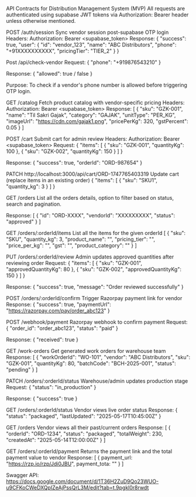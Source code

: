 API Contracts for Distribution Management System (MVP)
All requests are authenticated using supabase JWT tokens via Authorization: Bearer <token> header unless otherwise mentioned.

POST /auth/session
Sync vendor session post-supabase OTP login
Headers:
Authorization: Bearer <supabase_token>
Response:
{
  "success": true,
  "user": {
    "id": "vendor_123",
    "name": "ABC Distributors",
    "phone": "+91XXXXXXXXXX",
    "pricingTier": "TIER_2"
  }
}



Post  /api/check-vendor
Request:
{
  "phone": "+919876543210"
}

Response:
{
  "allowed": true / false 
}

Purpose: To check if a vendor's phone number is allowed before triggering OTP login.



GET /catalog
Fetch product catalog with vendor-specific pricing
Headers:
Authorization: Bearer <supabase_token>
Response:
[
  {
    "sku": "GZK-001",
    "name": "Til Sakri Gajak",
    "category": "GAJAK",
    "unitType": "PER_KG",
    "imageUrl": "https://cdn.com/gajak1.png",
    "pricePerKg": 320,
    "gstPercent": 0.05
  }
]


POST /cart
Submit cart for admin review
Headers:
Authorization: Bearer <supabase_token>
Request:
{
  "items": [
    { "sku": "GZK-001", "quantityKg": 100 },
    { "sku": "GZK-002", "quantityKg": 150 }
  ]
}

Response:
{
  "success": true,
  "orderId": "ORD-987654"
}






PATCH http://localhost:3000/api/cart/ORD-1747765403319
Update cart (replace items in an existing order)
{
  "items": [
    { "sku": "SKU1", "quantity_kg": 3 }
  ]
}



GET /orders
List all the orders details, option to filter based on status, search and pagination.

Response:
[
  {
    "id": "ORD-XXXX",
    "vendorId": "XXXXXXXXX",
    "status": "approved"
  }
]

GET /orders/:orderId/items
List all the items for the given orderId
[
  {
    "sku": "SKU",
    "quantity_kg": 3,
    "product_name": "",
    "pricing_tier": "",
    "price_per_kg": "", 
    "gst": "",
    "product_category": ""
  }
]

PUT /orders/:orderId/review
Admin updates approved quantities after reviewing order
Request:
{
  "items": [
    { "sku": "GZK-001", "approvedQuantityKg": 80 },
    { "sku": "GZK-002", "approvedQuantityKg": 150 }
  ]
}

Response:
{
  "success": true,
  "message": "Order reviewed successfully"
}


POST /orders/:orderId/confirm
Trigger Razorpay payment link for vendor
Response:
{
  "success": true,
  "paymentUrl": "https://razorpay.com/pay/order_abc123"
}


POST /webhook/payment
Razorpay webhook to confirm payment
Request:
{
  "order_id": "order_abc123",
  "status": "paid"
}

Response:
{ "received": true }


GET /work-orders
Get generated work orders for warehouse team
Response:
[
  {
    "workOrderId": "WO-101",
    "vendor": "ABC Distributors",
    "sku": "GZK-001",
    "quantityKg": 80,
    "batchCode": "BCH-2025-001",
    "status": "pending"
  }
]


PATCH /orders/:orderId/status
Warehouse/admin updates production stage
Request:
{
  "status": "in_production"
}

Response:
{ "success": true }


GET /orders/:orderId/status
Vendor views live order status
Response:
{
  "status": "packaged",
  "lastUpdated": "2025-05-17T10:45:00Z"
}


GET /orders
Vendor views all their past/current orders
Response:
[
  {
    "orderId": "ORD-1234",
    "status": "packaged",
    "totalWeight": 230,
    "createdAt": "2025-05-14T12:00:00Z"
  }
]


GET /orders/:orderId/payment
Returns the payment link and the total payment value to vendor
Response:
[
  {
    payment_url: "https://rzp.io/rzp/Jdi0JBU",
    payment_tota: ""
  }
]


Swagger API: https://docs.google.com/document/d/1T36H2ZuD9Qo23WUO-u9CFKoCWeDXQpIZeAjPssQrL3M/edit?tab=t.9pgkl0r8rwdt 



